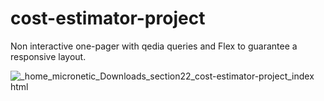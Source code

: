 # cost-estimator-project

Non interactive one-pager with qedia queries and Flex to guarantee a responsive layout.

![_home_micronetic_Downloads_section22_cost-estimator-project_index html](https://user-images.githubusercontent.com/84669111/232907076-23bc3c44-2bb9-4ad8-9ae0-cbbfa87ef846.png)
